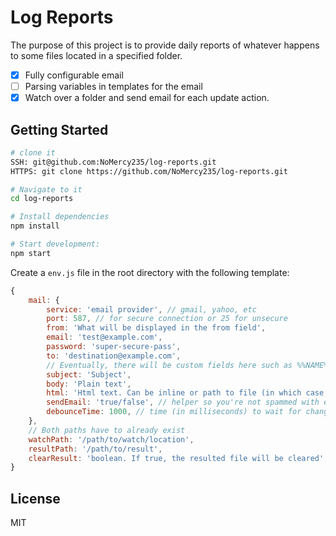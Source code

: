 Log Reports
==================================

The purpose of this project is to provide daily reports of whatever happens to some files located in a specified folder.

- [x] Fully configurable email
- [ ] Parsing variables in templates for the email
- [x] Watch over a folder and send email for each update action.

Getting Started
---------------

```sh
# clone it
SSH: git@github.com:NoMercy235/log-reports.git
HTTPS: git clone https://github.com/NoMercy235/log-reports.git

# Navigate to it
cd log-reports

# Install dependencies
npm install

# Start development:
npm start
```

Create a `env.js` file in the root directory with the following template:

```javascript
{
    mail: {
        service: 'email provider', // gmail, yahoo, etc
        port: 587, // for secure connection or 25 for unsecure
        from: 'What will be displayed in the from field',
        email: 'test@example.com',
        password: 'super-secure-pass',
        to: 'destination@example.com',
        // Eventually, there will be custom fields here such as %%NAME%%, %%DATE%% or something like that for these following three fields.
        subject: 'Subject',
        body: 'Plain text',
        html: 'Html text. Can be inline or path to file (in which case it has to be prepended by file://path/to/file', // file path not implemented yet.
        sendEmail: 'true/false', // helper so you're not spammed with emails in development.
        debounceTime: 1000, // time (in milliseconds) to wait for changes over the watched location
    },
    // Both paths have to already exist
    watchPath: '/path/to/watch/location',
    resultPath: '/path/to/result',
    clearResult: 'boolean. If true, the resulted file will be cleared',
}
```

License
-------

MIT

